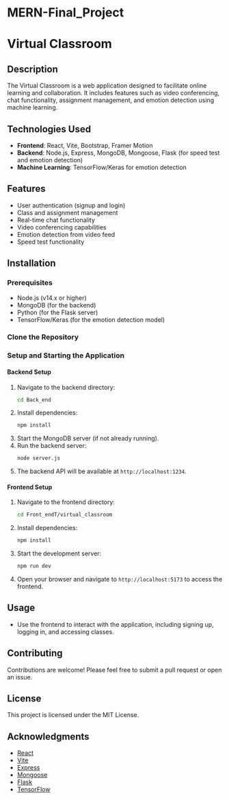 # MERN-Final_Project




# Virtual Classroom

## Description
The Virtual Classroom is a web application designed to facilitate online learning and collaboration. It includes features such as video conferencing, chat functionality, assignment management, and emotion detection using machine learning.

## Technologies Used
- **Frontend**: React, Vite, Bootstrap, Framer Motion
- **Backend**: Node.js, Express, MongoDB, Mongoose, Flask (for speed test and emotion detection)
- **Machine Learning**: TensorFlow/Keras for emotion detection

## Features
- User authentication (signup and login)
- Class and assignment management
- Real-time chat functionality
- Video conferencing capabilities
- Emotion detection from video feed
- Speed test functionality

## Installation

### Prerequisites
- Node.js (v14.x or higher)
- MongoDB (for the backend)
- Python (for the Flask server)
- TensorFlow/Keras (for the emotion detection model)

### Clone the Repository

### Setup and Starting the Application

#### Backend Setup
1. Navigate to the backend directory:
   ```bash
   cd Back_end
   ```
2. Install dependencies:
   ```bash
   npm install
   ```
3. Start the MongoDB server (if not already running).
4. Run the backend server:
   ```bash
   node server.js
   ```
5. The backend API will be available at `http://localhost:1234`.

#### Frontend Setup
1. Navigate to the frontend directory:
   ```bash
   cd Front_endT/virtual_classroom
   ```
2. Install dependencies:
   ```bash
   npm install
   ```
3. Start the development server:
   ```bash
   npm run dev
   ```
4. Open your browser and navigate to `http://localhost:5173` to access the frontend.

## Usage
- Use the frontend to interact with the application, including signing up, logging in, and accessing classes.

## Contributing
Contributions are welcome! Please feel free to submit a pull request or open an issue.

## License
This project is licensed under the MIT License.

## Acknowledgments
- [React](https://reactjs.org/)
- [Vite](https://vitejs.dev/)
- [Express](https://expressjs.com/)
- [Mongoose](https://mongoosejs.com/)
- [Flask](https://flask.palletsprojects.com/)
- [TensorFlow](https://www.tensorflow.org/)
